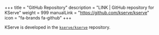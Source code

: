 +++
title = "GitHub Repository"
description = "LINK | GitHub repository for KServe"
weight = 999
manualLink = "https://github.com/kserve/kserve"
icon = "fa-brands fa-github"
+++

KServe is developed in the [`kserve/kserve`](https://github.com/kserve/kserve) repository.
